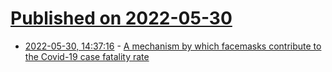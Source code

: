 # [Published on 2022-05-30](index.md)

* [2022-05-30, 14:37:16](https://news.ycombinator.com/item?id=31559431) - [A mechanism by which facemasks contribute to the Covid-19 case fatality rate](https://journals.lww.com/md-journal/fulltext/2022/02180/the_foegen_effect__a_mechanism_by_which_facemasks.60.aspx)
